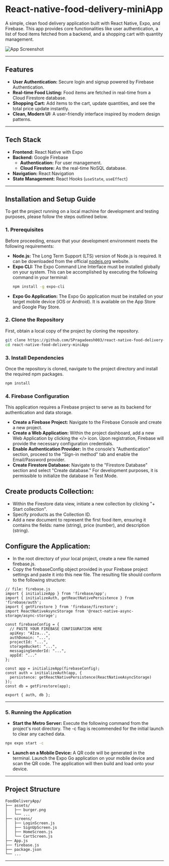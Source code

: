 # React-native-food-delivery-miniApp
A simple, clean food delivery application built with React Native, Expo, and Firebase. This app provides core functionalities like user authentication, a list of food items fetched from a backend, and a shopping cart with quantity management.

![App Screenshot](https://github.com/SPragadeesh003/react-native-food-delivery-miniApp/blob/main/Home_screen.jpg)

---

## Features

-   **User Authentication:** Secure login and signup powered by Firebase Authentication.
-   **Real-time Food Listing:** Food items are fetched in real-time from a Cloud Firestore database.
-   **Shopping Cart:** Add items to the cart, update quantities, and see the total price update instantly.
-   **Clean, Modern UI:** A user-friendly interface inspired by modern design patterns.

---

## Tech Stack

-   **Frontend:** React Native with Expo
-   **Backend:** Google Firebase
    -   **Authentication:** For user management.
    -   **Cloud Firestore:** As the real-time NoSQL database.
-   **Navigation:** React Navigation
-   **State Management:** React Hooks (`useState`, `useEffect`)

---

## Installation and Setup Guide

To get the project running on a local machine for development and testing purposes, please follow the steps outlined below.

### 1. Prerequisites

Before proceeding, ensure that your development environment meets the following requirements:

-   **Node.js:** The Long Term Support (LTS) version of Node.js is required. It can be downloaded from the official [nodejs.org](https://nodejs.org/) website.
-   **Expo CLI:** The Expo Command Line Interface must be installed globally on your system. This can be accomplished by executing the following command in your terminal:
    ```bash
    npm install -g expo-cli
    ```
-   **Expo Go Application:** The Expo Go application must be installed on your target mobile device (iOS or Android). It is available on the App Store and Google Play Store.

### 2. Clone the Repository

First, obtain a local copy of the project by cloning the repository.

```bash
git clone https://github.com/SPragadeesh003/react-native-food-delivery-miniApp
cd react-native-food-delivery-miniApp
```

### 3. Install Dependencies
Once the repository is cloned, navigate to the project directory and install the required npm packages.
```bash
npm install
```
### 4. Firebase Configuration
This application requires a Firebase project to serve as its backend for authentication and data storage.

-  **Create a Firebase Project:** Navigate to the Firebase Console and create a new project.
-  **Create a Web Application:** Within the project dashboard, add a new Web Application by clicking the </> icon. Upon registration, Firebase will provide the necessary configuration credentials.
-  **Enable Authentication Provider:** In the console's "Authentication" section, proceed to the "Sign-in method" tab and enable the Email/Password provider.
-  **Create Firestore Database:** Navigate to the "Firestore Database" section and select "Create database." For development purposes, it is permissible to initialize the database in Test Mode.

## Create products Collection:

-  Within the Firestore data view, initiate a new collection by clicking "+ Start collection".
-  Specify products as the Collection ID.
-  Add a new document to represent the first food item, ensuring it contains the fields: name (string), price (number), and description (string).

## Configure the Application:

-  In the root directory of your local project, create a new file named firebase.js.
-  Copy the firebaseConfig object provided in your Firebase project settings and paste it into this new file. The resulting file should conform to the following structure:
```
// file: firebase.js
import { initializeApp } from 'firebase/app';
import { initializeAuth, getReactNativePersistence } from 'firebase/auth';
import { getFirestore } from 'firebase/firestore';
import ReactNativeAsyncStorage from '@react-native-async-storage/async-storage';

const firebaseConfig = {
  // PASTE YOUR FIREBASE CONFIGURATION HERE
  apiKey: "AIza...",
  authDomain: "...",
  projectId: "...",
  storageBucket: "...",
  messagingSenderId: "...",
  appId: "..."
};

const app = initializeApp(firebaseConfig);
const auth = initializeAuth(app, {
  persistence: getReactNativePersistence(ReactNativeAsyncStorage)
});
const db = getFirestore(app);

export { auth, db };
```
---

### 5. Running the Application
-  **Start the Metro Server:** Execute the following command from the project's root directory. The -c flag is recommended for the initial launch to clear any cached data.
```bash
npx expo start -c
```
-  **Launch on a Mobile Device:** A QR code will be generated in the terminal. Launch the Expo Go application on your mobile device and scan the QR code. The application will then build and load onto your device.

---

## Project Structure
```
FoodDeliveryApp/
├── assets/
│   ├── burger.png
│   └── ...
├── screens/
│   ├── LoginScreen.js
│   ├── SignUpScreen.js
│   ├── HomeScreen.js
│   └── CartScreen.js
├── App.js
├── firebase.js
├── package.json
└── ...
```
---
